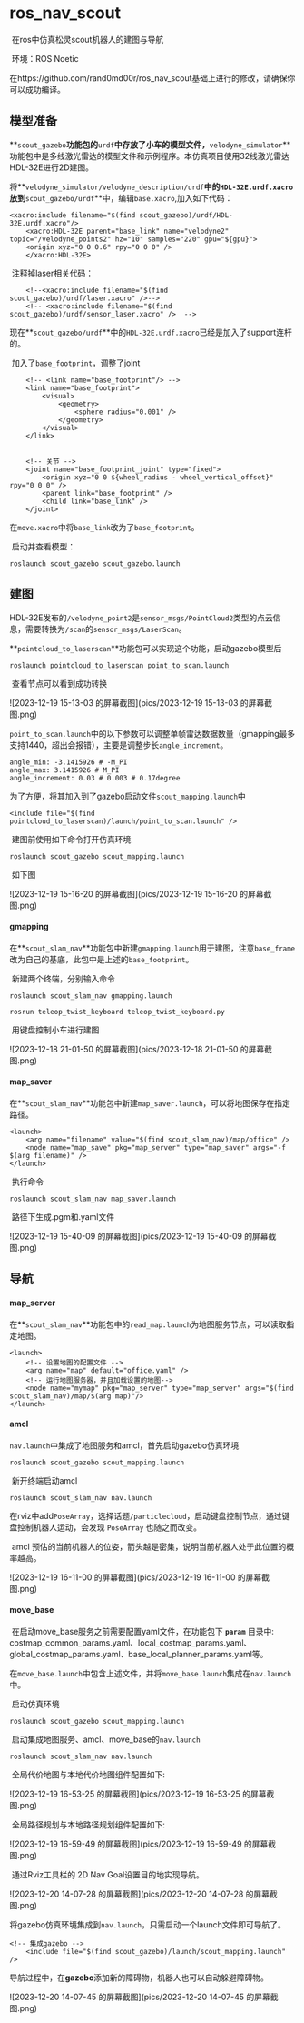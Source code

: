 # ros_nav_scout
​	在ros中仿真松灵scout机器人的建图与导航

​	环境：ROS Noetic

​	在https://github.com/rand0md00r/ros_nav_scout基础上进行的修改，请确保你可以成功编译。

## 模型准备

​	**`scout_gazebo`**功能包的**`urdf`**中存放了小车的模型文件，**`velodyne_simulator`**功能包中是多线激光雷达的模型文件和示例程序。本仿真项目使用32线激光雷达HDL-32E进行2D建图。

​	将**`velodyne_simulator/velodyne_description/urdf`**中的`HDL-32E.urdf.xacro`放到**`scout_gazebo/urdf`**中，编辑`base.xacro`,加入如下代码：

```
<xacro:include filename="$(find scout_gazebo)/urdf/HDL-32E.urdf.xacro"/>
    <xacro:HDL-32E parent="base_link" name="velodyne2" topic="/velodyne_points2" hz="10" samples="220" gpu="${gpu}">
    <origin xyz="0 0 0.6" rpy="0 0 0" />
    </xacro:HDL-32E>
```

​	注释掉laser相关代码：

```
    <!--<xacro:include filename="$(find scout_gazebo)/urdf/laser.xacro" />-->
    <!-- <xacro:include filename="$(find scout_gazebo)/urdf/sensor_laser.xacro" />  -->
```

​	现在**`scout_gazebo/urdf`**中的`HDL-32E.urdf.xacro`已经是加入了support连杆的。

​	加入了`base_footprint`，调整了joint

```
    <!-- <link name="base_footprint"/> -->
    <link name="base_footprint">
        <visual>
            <geometry>
                <sphere radius="0.001" />
            </geometry>
        </visual>
    </link>


    <!-- 关节 -->
    <joint name="base_footprint_joint" type="fixed">
        <origin xyz="0 0 ${wheel_radius - wheel_vertical_offset}" rpy="0 0 0" />
        <parent link="base_footprint" />
        <child link="base_link" />
    </joint>
```

​	在`move.xacro`中将`base_link`改为了`base_footprint`。

​	启动并查看模型：

```
roslaunch scout_gazebo scout_gazebo.launch
```



## 建图

​	HDL-32E发布的`/velodyne_point2`是`sensor_msgs/PointCloud2`类型的点云信息，需要转换为`/scan`的`sensor_msgs/LaserScan`。

​	**`pointcloud_to_laserscan`**功能包可以实现这个功能，启动gazebo模型后

```
roslaunch pointcloud_to_laserscan point_to_scan.launch
```

​	查看节点可以看到成功转换

![2023-12-19 15-13-03 的屏幕截图](pics/2023-12-19 15-13-03 的屏幕截图.png)

​	`point_to_scan.launch`中的以下参数可以调整单帧雷达数据数量（gmapping最多支持1440，超出会报错），主要是调整步长`angle_increment`。

```
angle_min: -3.1415926 # -M_PI
angle_max: 3.1415926 # M_PI
angle_increment: 0.03 # 0.003 # 0.17degree
```

​	为了方便，将其加入到了gazebo启动文件`scout_mapping.launch`中

```
<include file="$(find pointcloud_to_laserscan)/launch/point_to_scan.launch" />
```

​	建图前使用如下命令打开仿真环境

```
roslaunch scout_gazebo scout_mapping.launch
```

​	如下图

![2023-12-19 15-16-20 的屏幕截图](pics/2023-12-19 15-16-20 的屏幕截图.png)



#### gmapping

​	在**`scout_slam_nav`**功能包中新建`gmapping.launch`用于建图，注意`base_frame`改为自己的基底，此包中是上述的`base_footprint`。

​	新建两个终端，分别输入命令

```
roslaunch scout_slam_nav gmapping.launch
```

```
rosrun teleop_twist_keyboard teleop_twist_keyboard.py
```

​	用键盘控制小车进行建图

![2023-12-18 21-01-50 的屏幕截图](pics/2023-12-18 21-01-50 的屏幕截图.png)



#### map_saver

​	在**`scout_slam_nav`**功能包中新建`map_saver.launch`，可以将地图保存在指定路径。

```
<launch>
    <arg name="filename" value="$(find scout_slam_nav)/map/office" />
    <node name="map_save" pkg="map_server" type="map_saver" args="-f $(arg filename)" />
</launch>
```

​	执行命令

```
roslaunch scout_slam_nav map_saver.launch
```

​	路径下生成.pgm和.yaml文件

![2023-12-19 15-40-09 的屏幕截图](pics/2023-12-19 15-40-09 的屏幕截图.png)



## 导航

#### map_server

​	在**`scout_slam_nav`**功能包中的`read_map.launch`为地图服务节点，可以读取指定地图。

```
<launch>
    <!-- 设置地图的配置文件 -->
    <arg name="map" default="office.yaml" />
    <!-- 运行地图服务器，并且加载设置的地图-->
    <node name="mymap" pkg="map_server" type="map_server" args="$(find scout_slam_nav)/map/$(arg map)"/>
</launch>
```



#### amcl

​	`nav.launch`中集成了地图服务和amcl，首先启动gazebo仿真环境

```
roslaunch scout_gazebo scout_mapping.launch
```

​	新开终端启动amcl

```
roslaunch scout_slam_nav nav.launch
```

​	在rviz中add`PoseArray`，选择话题`/particlecloud`，启动键盘控制节点，通过键盘控制机器人运动，会发现 `PoseArray` 也随之而改变。

​	 amcl 预估的当前机器人的位姿，箭头越是密集，说明当前机器人处于此位置的概率越高。

![2023-12-19 16-11-00 的屏幕截图](pics/2023-12-19 16-11-00 的屏幕截图.png)



#### move_base

​	在启动move_base服务之前需要配置yaml文件，在功能包下 **`param`** 目录中:  costmap_common_params.yaml、local_costmap_params.yaml、global_costmap_params.yaml、base_local_planner_params.yaml等。

​	在`move_base.launch`中包含上述文件，并将`move_base.launch`集成在`nav.launch`中。

​	启动仿真环境

```
roslaunch scout_gazebo scout_mapping.launch
```

​	启动集成地图服务、amcl、move_base的`nav.launch`

```
roslaunch scout_slam_nav nav.launch
```

​	全局代价地图与本地代价地图组件配置如下:

![2023-12-19 16-53-25 的屏幕截图](pics/2023-12-19 16-53-25 的屏幕截图.png)

​	全局路径规划与本地路径规划组件配置如下:

![2023-12-19 16-59-49 的屏幕截图](pics/2023-12-19 16-59-49 的屏幕截图.png)

​	通过Rviz工具栏的 2D Nav Goal设置目的地实现导航。

![2023-12-20 14-07-28 的屏幕截图](pics/2023-12-20 14-07-28 的屏幕截图.png)

​	将gazebo仿真环境集成到`nav.launch`，只需启动一个launch文件即可导航了。

```
<!-- 集成gazebo -->
	<include file="$(find scout_gazebo)/launch/scout_mapping.launch" />
```

​	导航过程中，在**gazebo**添加新的障碍物，机器人也可以自动躲避障碍物。

![2023-12-20 14-07-45 的屏幕截图](pics/2023-12-20 14-07-45 的屏幕截图.png)

